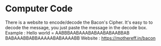 # Computer Code
There is a website to encode/decode the Bacon's Cipher.
It's easy to to decode the message, you just paste the message in the decode box. 
Example : Hello world = AABBBAABAAABABAABABAABBAB BABAAABBABBAAAAABABAAAABB
Website : https://mothereff.in/bacon

